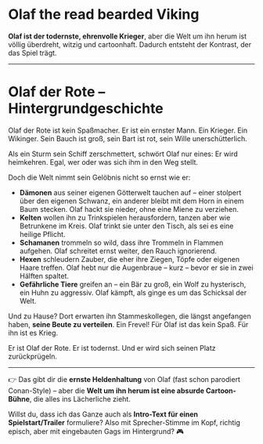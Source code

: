 # Olaf the read bearded Viking

 **Olaf ist der todernste, ehrenvolle Krieger**, aber die Welt um ihn herum ist völlig überdreht, witzig und cartoonhaft. 
 Dadurch entsteht der Kontrast, der das Spiel trägt.



---

# Olaf der Rote – Hintergrundgeschichte

Olaf der Rote ist kein Spaßmacher.
Er ist ein ernster Mann. Ein Krieger. Ein Wikinger.
Sein Bauch ist groß, sein Bart ist rot, sein Wille unerschütterlich.

Als ein Sturm sein Schiff zerschmettert, schwört Olaf nur eines:
Er wird heimkehren.
Egal, wer oder was sich ihm in den Weg stellt.

Doch die Welt nimmt sein Gelöbnis nicht so ernst wie er:

* **Dämonen** aus seiner eigenen Götterwelt tauchen auf – einer stolpert über den eigenen Schwanz, ein anderer bleibt mit dem Horn in einem Baum stecken. Olaf hackt sie nieder, ohne eine Miene zu verziehen.
* **Kelten** wollen ihn zu Trinkspielen herausfordern, tanzen aber wie Betrunkene im Kreis. Olaf trinkt sie unter den Tisch, als sei es eine heilige Pflicht.
* **Schamanen** trommeln so wild, dass ihre Trommeln in Flammen aufgehen. Olaf schreitet ernst weiter, den Rauch ignorierend.
* **Hexen** schleudern Zauber, die eher ihre Ziegen, Töpfe oder eigenen Haare treffen. Olaf hebt nur die Augenbraue – kurz – bevor er sie in zwei Hälften spaltet.
* **Gefährliche Tiere** greifen an – ein Bär zu groß, ein Wolf zu hysterisch, ein Huhn zu aggressiv. Olaf kämpft, als ginge es um das Schicksal der Welt.

Und zu Hause?
Dort erwarten ihn Stammeskollegen, die längst angefangen haben, **seine Beute zu verteilen**. Ein Frevel!
Für Olaf ist das kein Spaß. Für ihn ist es Krieg.

Er ist Olaf der Rote.
Er ist todernst.
Und er wird sich seinen Platz zurückprügeln.

---

👉 Das gibt dir die **ernste Heldenhaltung** von Olaf (fast schon parodiert Conan-Style) – aber die **Welt um ihn herum ist eine absurde Cartoon-Bühne**, die alles ins Lächerliche zieht.

Willst du, dass ich das Ganze auch als **Intro-Text für einen Spielstart/Trailer** formuliere? Also mit Sprecher-Stimme im Kopf, richtig episch, aber mit eingebauten Gags im Hintergrund? 🎮
